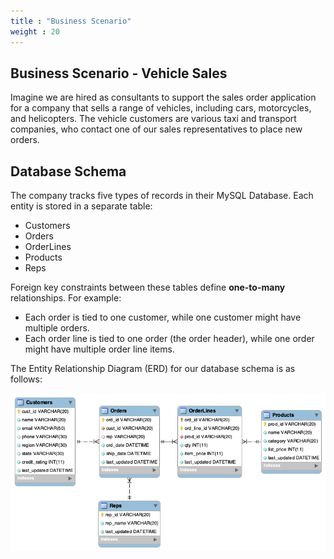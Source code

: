 ```yaml
---
title : "Business Scenario"
weight : 20
---
```

## Business Scenario - Vehicle Sales

Imagine we are hired as consultants to support the sales order application
for a company that sells a range of vehicles, including cars, motorcycles,
and helicopters.
The vehicle customers are various taxi and transport companies,
who contact one of our sales representatives to place new orders.


## Database Schema
The company tracks five types of records in their MySQL Database.
Each entity is stored in a separate table:

* Customers
* Orders
* OrderLines
* Products
* Reps

Foreign key constraints between these tables define **one-to-many** relationships.
For example:
* Each order is tied to one customer, while one customer might have
  multiple orders.
* Each order line is tied to one order (the order header), while one order might have multiple order line items.

The Entity Relationship Diagram (ERD) for our database schema is as follows:

![Relational Application Schema](/static/images/relational-migration/relational_schema.png)


